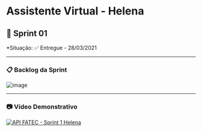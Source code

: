 # Assistente Virtual - Helena 

## 🧩 Sprint 01
*Situação: ✅ Entregue - 28/03/2021 <br>

---

### 📋 Backlog da Sprint

![image](https://user-images.githubusercontent.com/48994698/112762974-db4e9400-8fd8-11eb-8162-434332177637.png) <br>

---

### 📷 Vídeo Demonstrativo
[![API FATEC - Sprint 1 Helena](https://img.youtube.com/vi/wAnPilgHysk/0.jpg)](https://www.youtube.com/watch?v=wAnPilgHysk "API FATEC - Sprint 1 Helena")